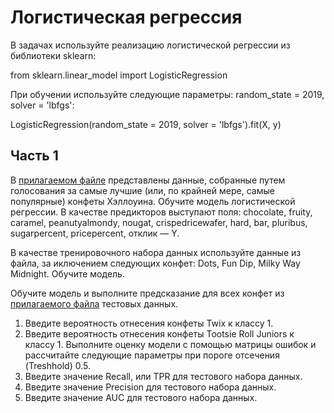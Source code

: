 # Логистическая регрессия
В задачах используйте реализацию логистической регрессии из библиотеки sklearn:

from sklearn.linear_model import LogisticRegression

При обучении используйте следующие параметры: random_state = 2019, solver = 'lbfgs':

LogisticRegression(random_state = 2019, solver = 'lbfgs').fit(X, y)
## Часть 1
В [прилагаемом файле](/Data/LogisticRegressionTrain.csv) представлены данные, собранные путем голосования за самые лучшие (или, по крайней мере, самые популярные) конфеты Хэллоуина. Обучите модель логистической регрессии. В качестве предикторов выступают поля: chocolate, fruity, caramel, peanutyalmondy, nougat, crispedricewafer, hard, bar, pluribus, sugarpercent, pricepercent, отклик — Y.

В качестве тренировочного набора данных используйте данные из файла, за иключением следующих конфет: Dots, Fun Dip, Milky Way Midnight. Обучите модель.

Обучите модель и выполните предсказание для всех конфет из [прилагаемого файла](/Data/LogisticRegressionTest.csv) тестовых данных.
1) Введите вероятность отнесения конфеты Twix к классу 1.
2) Введите вероятность отнесения конфеты Tootsie Roll Juniors к классу 1.
Выполните оценку модели с помощью матрицы ошибок и рассчитайте следующие параметры при пороге отсечения (Treshhold) 0.5.
3) Введите значение Recall, или TPR для тестового набора данных.
4) Введите значение Precision для тестового набора данных.
5) Введите значение AUC для тестового набора данных.
